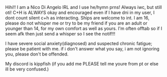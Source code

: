 Hihi!! I am a Nico Di Angelo IRL and I use he/hymn prns! Always iwc, but still oti!
C+H is ALWAYS okay and encouraged even if I have dni in my user, I dont count silent c+h as interacting. Ships are welcome to int.
I am 16, please do not whisper me or try to be my friend if you are an adult or younger than 14, for my own comfort as well as yours.
I'm often offtab so if I seem afk then just send a whisper so I see the notif!!!

I have severe social anxiety(diagnosed) and suspected chronic fatigue; please be patient with me. if i don't answer what you say, i am not ignoring you, please don't be offended.

My discord is kippfish (if you add me PLEASE tell me youre from pt or else ill be very confused.)
